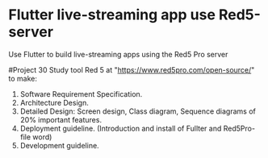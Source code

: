 # Flutter live-streaming app use Red5-server
Use Flutter to build live-streaming apps using the Red5 Pro server

#Project 30 
Study tool Red 5 at "https://www.red5pro.com/open-source/" to make: 

1) Software Requirement Specification.
2) Architecture Design.
3) Detailed Design: Screen design, Class diagram, Sequence diagrams of 20% important features.
4) Deployment guideline. (Introduction and install of Fullter and Red5Pro-file word)
5) Development guideline.


